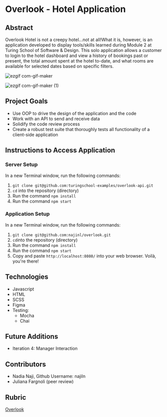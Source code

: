 # Overlook - Hotel Application

## Abstract
Overlook Hotel is not a creepy hotel...not at all!What it is, however, is an application developed to display tools/skills learned during Module 2 at Turing School of Software & Design. This solo application allows a customer to login to the hotel dashboard and view a history of bookings past or present, the total amount spent at the hotel to-date, and what rooms are available for selected dates based on specific filters.

![ezgif com-gif-maker](https://user-images.githubusercontent.com/68795578/135161796-3e1ef992-a0c4-4e49-bcd8-d114f9f6d382.gif)

![ezgif com-gif-maker (1)](https://user-images.githubusercontent.com/68795578/135163144-e7c27392-9c8b-457d-912e-7d9b6a9437d1.gif)


## Project Goals

* Use OOP to drive the design of the application and the code
* Work with an API to send and receive data
* Solidify the code review process
* Create a robust test suite that thoroughly tests all functionality of a client-side application


## Instructions to Access Application

### Server Setup

 In a new Terminal window, run the following commands:
 1. `git clone git@github.com:turingschool-examples/overlook-api.git`
 2. `cd` into the repository (directory)
 3. Run the command `npm install`
 4. Run the command `npm start`

### Application Setup

In a new Terminal window, run the following commands:
1. `git clone git@github.com:najinl/overlook.git`
2. `cd`into the repository (directory)
3. Run the command `npm install`
4. Run the command `npm start`
5. Copy and paste `http://localhost:8080/` into your web browser. Voilà, you're there!

## Technologies
- Javascript
- HTML
- SCSS
- Figma
- Testing:
  - Mocha
  - Chai

## Future Additions
- Iteration 4: Manager Interaction

## Contributors
- Nadia Naji, Github Username: najiln
- Juliana Fargnoli (peer review)

## Rubric
[Overlook](https://frontend.turing.edu/projects/overlook.html)
